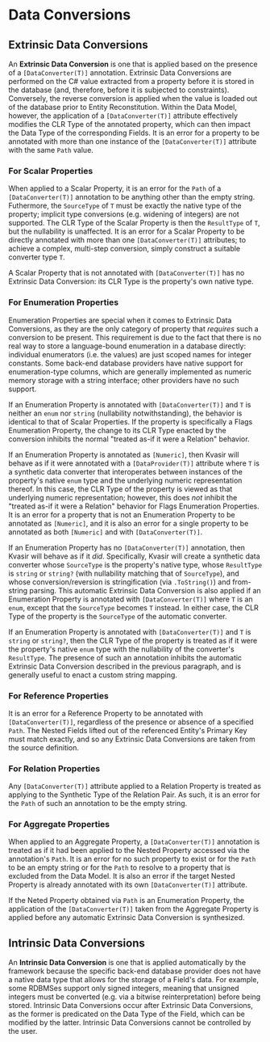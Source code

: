 ﻿# Data Conversions

## Extrinsic Data Conversions

An **Extrinsic Data Conversion** is one that is applied based on the presence of a `[DataConverter(T)]` annotation.
Extrinsic Data Conversions are performed on the C# value extracted from a property before it is stored in the database
(and, therefore, before it is subjected to constraints). Conversely, the reverse conversion is applied when the value is
loaded out of the database prior to Entity Reconstitution. Within the Data Model, however, the application of a
`[DataConverter(T)]` attribute effectively modifies the CLR Type of the annotated property, which can then impact the
Data Type of the corresponding Fields. It is an error for a property to be annotated with more than one instance of the
`[DataConverter(T)]` attribute with the same `Path` value.

### For Scalar Properties

When applied to a Scalar Property, it is an error for the `Path` of a `[DataConverter(T)]` annotation to be anything
other than the empty string. Futhermore, the `SourceType` of `T` must be exactly the native type of the property;
implicit type conversions (e.g. widening of integers) are not supported. The CLR Type of the Scalar Property is then
the `ResultType` of `T`, but the nullability is unaffected. It is an error for a Scalar Property to be directly
annotated with more than one `[DataConverter(T)]` attributes; to achieve a complex, multi-step conversion, simply
construct a suitable converter type `T`.

A Scalar Property that is not annotated with `[DataConverter(T)]` has no Extrinsic Data Conversion: its CLR Type is the
property's own native type.

### For Enumeration Properties

Enumeration Properties are special when it comes to Extrinsic Data Conversions, as they are the only category of
property that _requires_ such a conversion to be present. This requirement is due to the fact that there is no real way
to store a language-bound enumeration in a database directly: individual enumerators (i.e. the values) are just scoped
names for integer constants. Some back-end database providers have native support for enumeration-type columns, which
are generally implemented as numeric memory storage with a string interface; other providers have no such support.

If an Enumeration Property is annotated with `[DataConverter(T)]` and `T` is neither an `enum` nor `string` (nullability
notwithstanding), the behavior is identical to that of Scalar Properties. If the property is specifically a Flags
Enumeration Property, the change to its CLR Type enacted by the conversion inhibits the normal "treated as-if it were a
Relation" behavior.

If an Enumeration Property is annotated as `[Numeric]`, then Kvasir will behave as if it were annotated with a
`[DataProvider(T)]` attribute where `T` is a synthetic data converter that interoperates between instances of the
property's native `enum` type and the underlying numeric representation thereof. In this case, the CLR Type of the
property is viewed as that underlying numeric representation; however, this does _not_ inhibit the "treated as-if it
were a Relation" behavior for Flags Enumeration Properties. It is an error for a property that is not an Enumeration
Property to be annotated as `[Numeric]`, and it is also an error for a single property to be annotated as both
`[Numeric]` and with `[DataConverter(T)]`.

If an Enumeration Property has no `[DataConverter(T)]` annotation, then Kvasir will behave as if it _did_. Specifically,
Kvasir will create a synthetic data converter whose `SourceType` is the property's native type, whose `ResultType` is
`string` or `string?` (with nullability matching that of `SourceType`), and whose conversion/reversion is
stringification (via `.ToString()`) and from-string parsing. This automatic Extrinsic Data Conversion is also applied if
an Enumeration Property is annotated with `[DataConverter(T)]` where `T` is an `enum`, except that the `SourceType`
becomes `T` instead. In either case, the CLR Type of the property is the `SourceType` of the automatic converter.

If an Enumeration Property is annotated with `[DataConverter(T)]` and `T` is `string` or `string?`, then the CLR Type of
the property is treated as if it were the property's native `enum` type with the nullability of the converter's
`ResultType`. The presence of such an annotation inhibits the automatic Extrinsic Data Conversion described in the
previous paragraph, and is generally useful to enact a custom string mapping.

### For Reference Properties

It is an error for a Reference Property to be annotated with `[DataConverter(T)]`, regardless of the presence or absence
of a specified `Path`. The Nested Fields lifted out of the referenced Entity's Primary Key must match exactly, and so
any Extrinsic Data Conversions are taken from the source definition.

### For Relation Properties

Any `[DataConverter(T)]` attribute applied to a Relation Property is treated as applying to the Synthetic Type of the
Relation Pair. As such, it is an error for the `Path` of such an annotation to be the empty string.

### For Aggregate Properties

When applied to an Aggregate Property, a `[DataConverter(T)]` annotation is treated as if it had been applied to the
Nested Property accessed via the annotation's `Path`. It is an error for no such property to exist or for the `Path` to
be an empty string or for the `Path` to resolve to a property that is excluded from the Data Model. It is also an error
if the target Nested Property is already annotated with its own `[DataConverter(T)]` attribute.

If the Neted Property obtained via `Path` is an Enumeration Property, the application of the `[DataConverter(T)]` taken
from the Aggregate Property is applied before any automatic Extrinsic Data Conversion is synthesized.

## Intrinsic Data Conversions

An **Intrinsic Data Conversion** is one that is applied automatically by the framework because the specific back-end
database provider does not have a native data type that allows for the storage of a Field's data. For example, some
RDBMSes support only signed integers, meaning that unsigned integers must be converted (e.g. via a bitwise
reinterpretation) before being stored. Intrinsic Data Conversions occur after Extrinsic Data Conversions, as the former
is predicated on the Data Type of the Field, which can be modified by the latter. Intrinsic Data Conversions cannot be
controlled by the user.